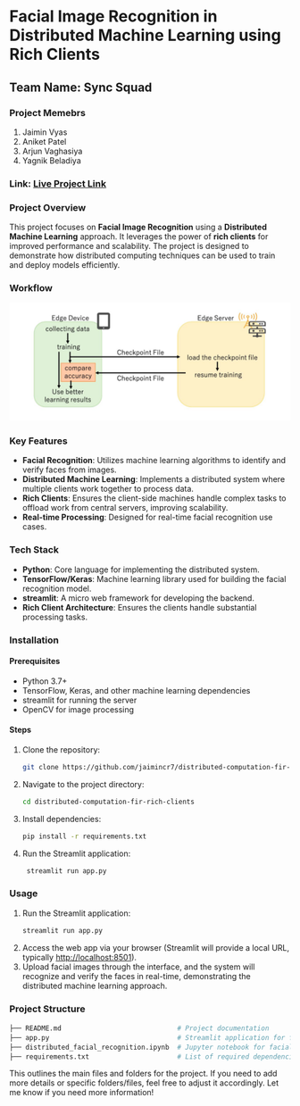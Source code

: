 
# Facial Image Recognition in Distributed Machine Learning using Rich Clients

## Team Name: Sync Squad

### Project Memebrs
1. Jaimin Vyas
2. Aniket Patel
3. Arjun Vaghasiya
4. Yagnik Beladiya

### Link: [Live Project Link](https://distributed-computation-fir-rich-clients-bbkmvjs6oqwuyhkeeyaet.streamlit.app/) 

### Project Overview
This project focuses on **Facial Image Recognition** using a **Distributed Machine Learning** approach. It leverages the power of **rich clients** for improved performance and scalability. The project is designed to demonstrate how distributed computing techniques can be used to train and deploy models efficiently.

### Workflow
![Workflow](workflow.jpeg)

### Key Features
- **Facial Recognition**: Utilizes machine learning algorithms to identify and verify faces from images.
- **Distributed Machine Learning**: Implements a distributed system where multiple clients work together to process data.
- **Rich Clients**: Ensures the client-side machines handle complex tasks to offload work from central servers, improving scalability.
- **Real-time Processing**: Designed for real-time facial recognition use cases.

### Tech Stack
- **Python**: Core language for implementing the distributed system.
- **TensorFlow/Keras**: Machine learning library used for building the facial recognition model.
- **streamlit**: A micro web framework for developing the backend.
- **Rich Client Architecture**: Ensures the clients handle substantial processing tasks.
  
### Installation

#### Prerequisites
- Python 3.7+
- TensorFlow, Keras, and other machine learning dependencies
- streamlit for running the server
- OpenCV for image processing

#### Steps
1. Clone the repository:
   ```bash
   git clone https://github.com/jaimincr7/distributed-computation-fir-rich-clients
2. Navigate to the project directory:
   ```bash
   cd distributed-computation-fir-rich-clients
3. Install dependencies:
   ```bash
   pip install -r requirements.txt

4. Run the Streamlit application:
   ```bash
    streamlit run app.py

### Usage
1. Run the Streamlit application:
   ```bash
   streamlit run app.py
   
2. Access the web app via your browser (Streamlit will provide a local URL, typically [http://localhost:8501](http://localhost:8501)).
3. Upload facial images through the interface, and the system will recognize and verify the faces in real-time, demonstrating the distributed machine learning approach.

### Project Structure
```bash
├── README.md                             # Project documentation
├── app.py                                # Streamlit application for facial recognition
├── distributed_facial_recognition.ipynb  # Jupyter notebook for facial recognition model training or analysis
├── requirements.txt                      # List of required dependencies for the project
```

This outlines the main files and folders for the project. If you need to add more details or specific folders/files, feel free to adjust it accordingly. Let me know if you need more information!

